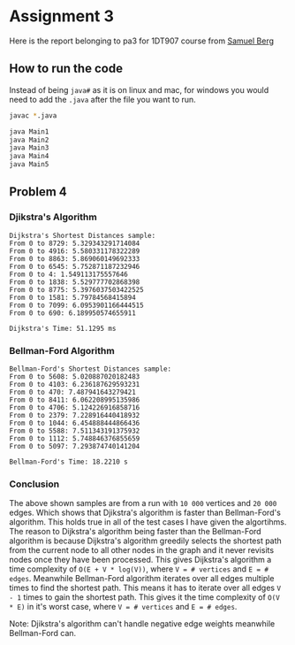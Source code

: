 # Assignment 3

Here is the report belonging to pa3 for 1DT907 course from [Samuel Berg](<sb224sc@student.lnu.se>)

## How to run the code

Instead of being `java#` as it is on linux and mac, for windows you would need to add the `.java` after the file you want to run.

```bash
javac *.java

java Main1
java Main2
java Main3
java Main4
java Main5
```

## Problem 4

### Djikstra's Algorithm

```output
Dijkstra's Shortest Distances sample:
From 0 to 8729: 5.329343291714084
From 0 to 4916: 5.580331178322289
From 0 to 8863: 5.869060149692333
From 0 to 6545: 5.752871187232946
From 0 to 4: 1.549113175557646
From 0 to 1838: 5.529777702868398
From 0 to 8775: 5.3976037503422525
From 0 to 1581: 5.79784568415894
From 0 to 7099: 6.0953901166444515
From 0 to 690: 6.189950574655911

Dijkstra's Time: 51.1295 ms
```

### Bellman-Ford Algorithm

```output
Bellman-Ford's Shortest Distances sample:
From 0 to 5608: 5.020887020182483
From 0 to 4103: 6.236187629593231
From 0 to 470: 7.487941643279421
From 0 to 8411: 6.062208995135986
From 0 to 4706: 5.124226916858716
From 0 to 2379: 7.228916440418932
From 0 to 1044: 6.454888444866436
From 0 to 5588: 7.511343191375932
From 0 to 1112: 5.748846376855659
From 0 to 5097: 7.293874740141204

Bellman-Ford's Time: 18.2210 s
```

### Conclusion

The above shown samples are from a run with `10 000` vertices and `20 000` edges. Which shows that Djikstra's algorithm is faster than Bellman-Ford's algorithm. This holds true in all of the test cases I have given the algortihms. The reason to Dijkstra's algorithm being faster than the Bellman-Ford algorithm is because Dijkstra's algorithm greedily selects the shortest path from the current node to all other nodes in the graph and it never revisits nodes once they have been processed. This gives Dijkstra's algorithm a time complexity of `O(E + V * log(V))`, where `V = # vertices` and `E = # edges`. Meanwhile Bellman-Ford algorithm iterates over all edges multiple times to find the shortest path. This means it has to iterate over all edges `V - 1` times to gain the shortest path. This gives it the time complexity of `O(V * E)` in it's worst case, where `V = # vertices` and `E = # edges`.

Note: Djikstra's algorithm can't handle negative edge weights meanwhile Bellman-Ford can.
